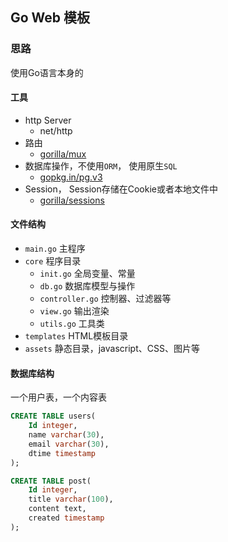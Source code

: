 ## Go Web 模板

### 思路

使用Go语言本身的

#### 工具

- http Server
  * net/http
- 路由
  * [gorilla/mux](https://github.com/gorilla/mux)
- 数据库操作，不使用`ORM`， 使用原生`SQL`
  * [gopkg.in/pg.v3](https://github.com/go-pg/pg)
- Session， Session存储在Cookie或者本地文件中
  * [gorilla/sessions](https://github.com/gorilla/sessions)

#### 文件结构

- `main.go` 主程序
- `core` 程序目录
  * `init.go` 全局变量、常量
  * `db.go` 数据库模型与操作
  * `controller.go` 控制器、过滤器等
  * `view.go` 输出渲染
  * `utils.go` 工具类
- `templates` HTML模板目录
- `assets` 静态目录，javascript、CSS、图片等 

#### 数据库结构

一个用户表，一个内容表

```sql
CREATE TABLE users(
	Id integer,
	name varchar(30),
	email varchar(30),
	dtime timestamp
);

CREATE TABLE post(
	Id integer,
	title varchar(100),
	content text,
	created timestamp
);
```